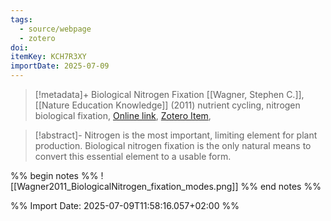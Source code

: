 ```yaml
---
tags:
  - source/webpage
  - zotero
doi: 
itemKey: KCH7R3XY
importDate: 2025-07-09
---
```

>[!metadata]+
> Biological Nitrogen Fixation
> [[Wagner, Stephen C.]], 
> [[Nature Education Knowledge]] (2011)
> nutrient cycling, nitrogen biological fixation, 
> [Online link](https://www.nature.com/scitable/knowledge/library/biological-nitrogen-fixation-23570419/), [Zotero Item](zotero://select/library/items/KCH7R3XY),

>[!abstract]-
>Nitrogen is the most important, limiting element for plant production. Biological nitrogen fixation is the only natural means to convert this essential element to a usable form.

%% begin notes %%
![[Wagner2011_BiologicalNitrogen_fixation_modes.png]]
%% end notes %%

%% Import Date: 2025-07-09T11:58:16.057+02:00 %%
